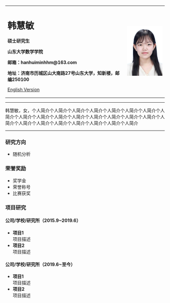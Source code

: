 <div>
<table border="0">
  <tr>
    <td width="75%">
      <h1>韩慧敏</h1>
      <p><b>硕士研究生</b></p>
      <p><b>山东大学数学学院</b></p>
      <p><b>邮箱：hanhuiminhhm@163.com</b></p>
      <p><b>地址：济南市历城区山大南路27号山东大学，知新楼，邮编250100</b></p>
      <p><a href="/index-en.html">English Version</a></p>
    </td>
    <td width="25%">
      <img src="/zhengjianzhao.jpg" width="100%">
    </td>
  </tr>
</table>
</div>

---

韩慧敏，女，个人简介个人简介个人简介个人简介个人简介个人简介个人简介个人简介个人简介个人简介个人简介个人简介个人简介个人简介个人简介个人简介个人简介个人简介个人简介个人简介个人简介个人简介个人简介个人简介

---

### 研究方向
- 随机分析

### 荣誉奖励
- 奖学金
- 荣誉称号
- 比赛获奖

### 项目研究
#### 公司/学校/研究所（2015.9~2019.6）
- **项目1**  
项目描述
- **项目2**  
项目描述

#### 公司/学校/研究所（2019.6~至今）
- **项目1**  
项目描述
- **项目2**  
项目描述





